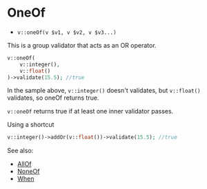# OneOf

- `v::oneOf(v $v1, v $v2, v $v3...)`

This is a group validator that acts as an OR operator.

```php
v::oneOf(
    v::integer(),
    v::float()
)->validate(15.5); //true
```

In the sample above, `v::integer()` doesn't validates, but
`v::float()` validates, so oneOf returns true.

`v::oneOf` returns true if at least one inner validator
passes.

Using a shortcut

```php
v::integer()->addOr(v::float())->validate(15.5); //true
```

See also:

  * [AllOf](AllOf.md)
  * [NoneOf](NoneOf.md)
  * [When](When.md)
